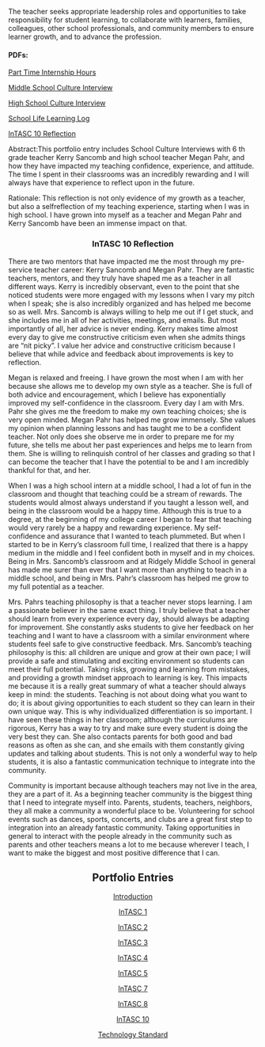 <html>
<p>The teacher seeks appropriate leadership roles and opportunities to take responsibility for student learning, to collaborate with learners, families, colleagues, other school professionals, and community members to ensure learner growth, and to advance the profession.</p>
<body>
  <h4>PDFs: </h4>
  <p><a href="School%20log%20hours.pdf">Part Time Internship Hours</a></p>
  <p><a href="School%20Culture%20Interview%20full%20Middle%20School%20Rotation.pdf">Middle School Culture Interview</a></p>
  <p><a href="Pahr%20School%20Culture%20Interview.pdf">High School Culture Interview</a></p>
  <p><a href="InTASC%2010%20School%20Life%20Learning%20Log.pdf">School Life Learning Log</a></p>
  <p><a href="InTASC%2010%20Relfection.pdf">InTASC 10 Reflection</a></p>
<p>Abstract:This portfolio entry includes School Culture Interviews with 6 th grade teacher Kerry Sancomb and high school teacher Megan Pahr, and how they have impacted my teaching confidence, experience, and attitude. The time I spent in their classrooms was an incredibly rewarding and I will always have that experience to reflect upon in the future.</p>
<p>Rationale: This reflection is not only evidence of my growth as a teacher, but also a selfreflection of my teaching experience, starting when I was in high school. I have grown into myself as a teacher and Megan Pahr and Kerry Sancomb have been an immense impact on that.</p>
<h3 align="center">InTASC 10 Reflection</h3>
<p>There are two mentors that have impacted me the most through my pre-service teacher career: Kerry Sancomb and Megan Pahr. They are fantastic teachers, mentors, and they truly have shaped me as a teacher in all different ways. Kerry is incredibly observant, even to the point that she noticed students were more engaged with my lessons when I vary my pitch when I speak; she is also incredibly organized and has helped me become so as well. Mrs. Sancomb is always willing to help me out if I get stuck, and she includes me in all of her activities, meetings, and emails. But most importantly of all, her advice is never ending. Kerry makes time almost every day to give me constructive criticism even when she admits things are “nit picky”. I value her advice and constructive criticism because I believe that while advice and feedback about improvements is key to reflection.</p>
<p>Megan is relaxed and freeing. I have grown the most when I am with her because she allows me to develop my own style as a teacher. She is full of both advice and encouragement, which I believe has exponentially improved my self-confidence in the classroom. Every day I am with Mrs. Pahr she gives me the freedom to make my own teaching choices; she is very open minded. Megan Pahr has helped me grow immensely. She values my opinion when planning lessons and has taught me to be a confident teacher. Not only does she observe me in order to prepare me for my future, she tells me about her past experiences and helps me to learn from them. She is willing to relinquish control of her classes and grading so that I can become the teacher that I have the potential to be and I am incredibly thankful for that, and her.
</p>
<p>When I was a high school intern at a middle school, I had a lot of fun in the classroom and thought that teaching could be a stream of rewards. The students would almost always understand if you taught a lesson well, and being in the classroom would be a happy time. Although this is true to a degree, at the beginning of my college career I began to fear that teaching would very rarely be a happy and rewarding experience. My self-confidence and assurance that I wanted to teach plummeted. But when I started to be in Kerry’s classroom full time, I realized that there is a happy medium in the middle and I feel confident both in myself and in my choices. Being in Mrs. Sancomb’s classroom and at Ridgely Middle School in general has made me surer than ever that I want more than anything to teach in a middle school, and being in Mrs. Pahr’s classroom has helped me grow to my full potential as a teacher.</p>
<p>Mrs. Pahrs teaching philosophy is that a teacher never stops learning. I am a passionate believer in the same exact thing. I truly believe that a teacher should learn from every experience every day, should always be adapting for improvement. She constantly asks students to give her feedback on her teaching and I want to have a classroom with a similar environment where students feel safe to give constructive feedback. Mrs. Sancomb’s teaching philosophy is this: all children are unique and grow at their own pace; I will provide a safe and stimulating and exciting environment so students can meet their full potential. Taking risks, growing and learning from mistakes, and providing a growth mindset approach to learning is key. This impacts me because it is a really great summary of what a teacher should always keep in mind: the students. Teaching is not about doing what you want to do; it is about giving opportunities to each student so they can learn in their own unique way. This is why individualized differentiation is so important. I have seen these things in her classroom; although the curriculums are rigorous, Kerry has a way to try and make sure every student is doing the very best they can. She also contacts parents for both good and bad reasons as often as she can, and she emails with them constantly giving updates and talking about students. This is not only a wonderful way to help students, it is also a fantastic communication technique to integrate into the community.</p>
<p>Community is important because although teachers may not live in the area, they are a part of it. As a beginning teacher community is the biggest thing that I need to integrate myself into. Parents, students, teachers, neighbors, they all make a community a wonderful place to be. Volunteering for school events such as dances, sports, concerts, and clubs are a great first step to integration into an already fantastic community. Taking opportunities in general to interact with the people already in the community such as parents and other teachers means a lot to me because wherever I teach, I want to make the biggest and most positive difference that I can.</p>
  
  <h2 align="center">Portfolio Entries</h2>
<p align="center"><a href="https://etrumble.github.io/Emily-Trumble-Portfolio/">Introduction</a></p>
<p align="center"><a href="https://etrumble.github.io/InTASC_1/">InTASC 1</a></p>
<p align="center"><a href="https://etrumble.github.io/InTASC_2/">InTASC 2</a></p>
<p align="center"><a href="https://etrumble.github.io/InTASC_3/">InTASC 3</a></p>
<p align="center"><a href="https://etrumble.github.io/InTASC_4/">InTASC 4</a></p>
<p align="center"><a href="https://etrumble.github.io/InTASC_5/">InTASC 5</a></p>
<p align="center"><a href="https://etrumble.github.io/InTASC_7/">InTASC 7</a></p>
<p align="center"><a href="https://etrumble.github.io/InTASC_8/">InTASC 8</a></p>
<p align="center"><a href="https://etrumble.github.io/InTASC_10/">InTASC 10</a></p>
<p align="center"><a href="https://etrumble.github.io/Technology_Standard/">Technology Standard</a></p>
  
